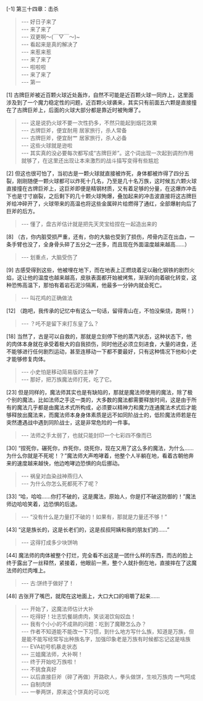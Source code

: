 
[-1] 第三十四章：击杀
>--- 好日子来了<br>
>--- 来了来了<br>
>--- 双更啊～(￣▽￣～)~<br>
>--- 看起来是真的解决了<br>
>--- 来惹来惹<br>
>--- 来了来了<br>
>--- 啦啦啦<br>
>--- 来了来了<br>
>--- 第一<br>

[1] 古牌巨斧被近百颗火球近处轰炸，自然不可能是近百颗火球一同炸上，这里面涉及到了一个魔力稳定性的问题，近百颗火球袭来，其实只有前面五六颗是直接撞在了古牌巨斧上，后面的火球大部分都是靠近时被殉爆了。
>--- 这是说扔火球不要一次性扔多，不然只能起到烟花效果<br>
>--- 古牌巨斧，便宜耐用
居家旅行，杀人常备<br>
>--- 古牌巨斧，便宜耐艹
居家旅行，杀人必备<br>
>--- 这些火球就是逊啦<br>
>--- 其实真的没必要每次都写成“古牌巨斧”。这个词出现一次起到调剂作用就够了，在这里还出现让本来激烈的战斗描写变得有些尴尬<br>

[2] 但这也很可怕了，当初古是一颗火球就直接被炸死，身体都被炸得了四分五裂，刚刚随便一颗火球都可以炸死十几名，乃至是几十名万族，这时候五六颗火球直接撞在古牌巨斧上，这巨斧即便是精钢材质，又有着足够的分量，在这爆炸冲击下也是寸寸崩裂，之后剩下的几十颗火球殉爆，叠加起来的冲击波直接将这古牌巨斧给冲碎开了，火球带来的高温也将这些金属碎片给燃得了通红，全部爆射向后了巨斧的后方。
>--- 懂了，盘古斧估计就是把先天灵宝给捏在一起造出来的<br>

[8] （古，你内脏受损严重，还有，你的大脑也受到了损伤，颅骨内正在出血，一条手臂也没了，全身骨头碎了五分之一还多，而且现在外面温度越来越高……）
>--- 划重点，大脑受伤了<br>

[9] 古感受得到这些，他被埋在地下，而在地表上正燃烧着足以融化钢铁的剧烈火焰，这让他的温度也越来越高，皮肤表面都开始被烤焦，渐渐的向着碳化转变，这种恐怖高温下，那怕有着岩石泥沙隔离，他最多一分钟内就会死亡。
>--- 叫花鸡的正确做法<br>

[12] （跑吧，我传承的记忆中有这么一句话，留得青山在，不怕没柴烧，跑啊！）
>--- ？吒不是留下来打东皇了么？<br>

[18] 当然了，古是可以自救的，那就是立刻停下他的蒸汽状态，这种状态下，他的肉体本身就在承受着极大的自我损伤，同时他还必须立刻进食，大量的进食，还不能够进行任何剧烈运动，甚至连移动一下都不要最好，只有这种情况下他和小史才能够修复肉体。
>--- 小史怕是移动简易版的主神了<br>
>--- 那好，把万族魔法师打死，吃了它。<br>

[23] 但是同样的，魔法师其实也是有缺陷的，那就是魔法师使用的魔法，除了极个别的魔法，比如法师之手这一类的，大多数的魔法都需要释放时间，这是由于所有的魔法几乎都是由魔法术式所构成，必须要以精神力和魔力连通魔法术式后才能够释放出魔法来，而魔法师本身身体素质是远不如同阶战士的，低阶魔法师若是在突然遭遇战中遇到同阶战士，这是非常危险的一件事。
>--- 法师之手太弱了，也就只能封印一个七彩四不像而已<br>

[30] “捏死你，碾死你，炸死你，烧死你，现在又用了这么多的魔法，为什么……为什么你就是不死呢！？”魔法师大声咆哮着，他整个人半躺在地，看着古朝他奔来的速度越来越快，他边咆哮边恐惧的向后挪动。
>--- 祸皇对血染战神燕归人<br>
>--- 为什么你怎么死都死不了呢？<br>

[33] “哈，哈哈……你打不破的，这是魔法，原始人，你是打不破这防御的！”魔法师边哈哈笑着，边恐惧的后退。
>--- “没有什么是力量打不破的！如果有，那就是力量还不够！”<br>

[43] “这是族长的，这是长老们的，这是叔叔阿姨和我的朋友们的……”
>--- 这得打成多少块饼呐<br>

[44] 魔法师的肉体被整个打烂，完全看不出这是一团什么样的东西，而古的脸上终于露出了一丝释然，紧接着，他眼前一黑，整个人就扑倒在地，直接摔在了这魔法师的烂肉堆上。
>--- 古:饼终于做好了！<br>

[48] 古张开了嘴巴，就爬在这地面上，大口大口的咀嚼了起来……
>--- 开始了，这魔法师估计大补<br>
>--- 吃得好！壮志饥餐胡虏肉，笑谈渴饮匈奴血！<br>
>--- 我有个小小的不成熟的问题：吃到了魔鞭怎么办？<br>
>--- 作者不知道能不能改一下习惯，到什么地方写什么族，知道是万族，但是能不能写经常写出种族名字，加强印象老是万族有时候都忘记这是啥族<br>
>--- EVA初号机暴走状态<br>
>--- 三姐魔法师，大补啊！<br>
>--- 终于开始吃万族啦！<br>
>--- 不挑食真好<br>
>--- 以后直接巨斧（碎了再做）开路砍人，拳头做饼，生啖万族肉 一气呵成<br>
>--- 自制肉饼<br>
>--- 一拳两饼，原来这个饼真的可以吃<br>
